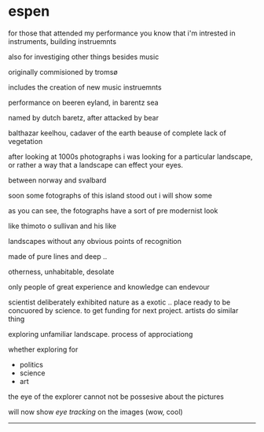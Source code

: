 # espen

for those that attended my performance you know that i'm intrested in
instruments, building instruemnts

also for investiging other things besides music

originally commisioned by tromsø

includes the creation of new music instruemnts

performance on beeren eyland, in barentz sea

named by dutch baretz, after attacked by bear

balthazar keelhou, cadaver of the earth beause of complete lack of
vegetation

after looking at 1000s photographs i was looking for a particular
landscape, or rather a way that a landscape can effect your eyes.

between norway and svalbard

soon some fotographs of this island stood out
i will show some

as you can see, the fotographs have a sort of pre modernist look

like thimoto o sullivan and his like

landscapes without any obvious points of recognition

made of pure lines and deep ..

otherness, unhabitable, desolate

only people of great experience and knowledge can endevour

scientist deliberately exhibited nature as a exotic .. place ready to be
concuored by science. to get funding for next project.
artists do similar thing

exploring unfamiliar landscape.
process of approciationg

whether exploring for 

- politics
- science
- art

the eye of the explorer cannot not be possesive about the pictures

will now show *eye tracking* on the images
(wow, cool)

---







